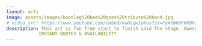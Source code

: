 ```yaml
---
layout: acts
image: assets/images/bootleg%20bee%20gees%20tribute%20band.jpg
# video_src: https://www.youtube.com/embed/kwOaqwIyKas?si=FyAYW6OFKMdkuAjb
description: THis act is fun from start to finish said The stage. Awesome, Stupendous, Fabulous, Terrific, Amazing, Brilliant - all comments from those who have seen the Bootleg Bee Gees. Immaculately presented and with the accuracy and quality of the real thing, it's not surprising This  bee gees tribute band have played to great acclaim all over the UK. performing all the bee gees hits, with terrific costumes and lots of fun, the bootleg bee gees are a sure-fire hit with audience of all ages and suited to venues large and small. <hr>
            INSTANT QUOTES & AVAILABILITY
---
```

